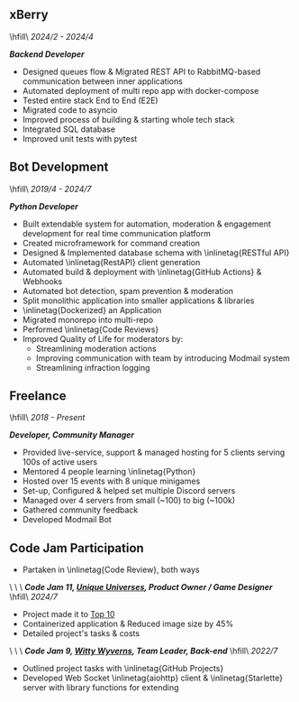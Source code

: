 ## xBerry
\hfill\ *2024/2 - 2024/4*

***Backend Developer***

- Designed queues flow & Migrated REST API to RabbitMQ-based communication between inner applications
- Automated deployment of multi repo app with docker-compose
- Tested entire stack End to End (E2E)
- Migrated code to asyncio
- Improved process of building & starting whole tech stack
- Integrated SQL database
- Improved unit tests with pytest

## Bot Development
\hfill\ *2019/4 - 2024/7*

***Python Developer***

- Built extendable system for automation, moderation & engagement development for real time communication platform
- Created microframework for command creation
- Designed & Implemented database schema with \inlinetag{RESTful API}
- Automated \inlinetag{RestAPI} client generation
- Automated build & deployment with \inlinetag{GitHub Actions} & Webhooks
- Automated bot detection, spam prevention & moderation
- Split monolithic application into smaller applications & libraries
- \inlinetag{Dockerized} an Application
- Migrated monorepo into multi-repo
- Performed \inlinetag{Code Reviews}
- Improved Quality of Life for moderators by:
    - Streamlining moderation actions
    - Improving communication with team by introducing Modmail system
    - Streamlining infraction logging

## Freelance
\hfill\ *2018 - Present*

***Developer, Community Manager***

- Provided live-service, support & managed hosting for 5 clients serving 100s of active users
- Mentored 4 people learning \inlinetag{Python}
- Hosted over 15 events with 8 unique minigames
- Set-up, Configured & helped set multiple Discord servers
- Managed over 4 servers from small (~100) to big (~100k)
- Gathered community feedback
- Developed Modmail Bot

## Code Jam Participation
- Partaken in \inlinetag{Code Review}, both ways

\ \ \ ***Code Jam 11, [Unique Universes](https://github.com/Snipy7374/code-jam-24-universes), Product Owner / Game Designer***
\hfill\ *2024/7*

- Project made it to [Top 10](https://pythondiscord.notion.site/Python-Discord-2024-Code-Jam-c5c9b7861b6d43a0882d0d4f1c89b7ac)
- Containerized application & Reduced image size by 45%
- Detailed project's tasks & costs

\ \ \ ***Code Jam 9, [Witty Wyverns](https://github.com/Mmesek/Code-Jam-9), Team Leader, Back-end***
\hfill\ *2022/7*

- Outlined project tasks with \inlinetag{GitHub Projects}
- Developed Web Socket \inlinetag{aiohttp} client & \inlinetag{Starlette} server with library functions for extending
